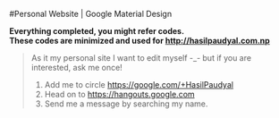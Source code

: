 #Personal Website | Google Material Design

**Everything completed, you might refer codes.<br>These codes are minimized and used for http://hasilpaudyal.com.np**

> As it my personal site I want to edit myself -_- but if you are interested, ask me once!
>
> 1. Add me to circle https://google.com/+HasilPaudyal
> 2. Head on to https://hangouts.google.com
> 3. Send me a message by searching my name.
